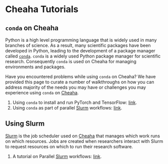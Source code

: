 # Cheaha Tutorials

## `conda` on Cheaha

Python is a high level programming language that is widely used in many branches of science. As a result, many scientific packages have been developed in Python, leading to the development of a package manager called [`conda`](../../workflow_solutions/using_conda.md). `conda` is a widely used Python package manager for scientific research. Consequently `conda` is used on Cheaha for managing environments and packages.

Have you encountered problems while using `conda` on Cheaha? We have provided this page to curate a number of walkthroughs on how you can address majority of the needs you may have or challenges you may experience using `conda` on [Cheaha](../getting_started.md).

1. Using `conda` to install and run PyTorch and TensorFlow: [link](../tutorial/pytorch_tensorflow.md).
1. Using `conda` as part of parallel [Slurm](../slurm/introduction.md) workflows: [link](../slurm/slurm_tutorial.md).

## Using Slurm

[Slurm](../slurm/introduction.md) is the job scheduler used on [Cheaha](../getting_started.md) that manages which work runs on which resources. Jobs are created when researchers interact with Slurm to request resources on which to run their research software.

1. A tutorial on Parallel [Slurm](../slurm/introduction.md) workflows: [link](../slurm/slurm_tutorial.md).

